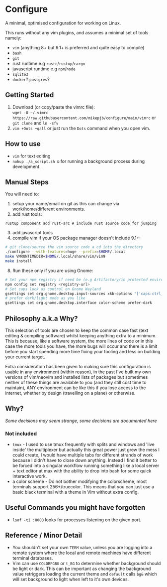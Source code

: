 # Configure

A minimal, optimised configuration for working on Linux.

This runs without any vim plugins, and assumes a minimal set of tools namely:

- `vim` (anything 8+ but 9.1+ is preferred and quite easy to compile)
- `bash`
- `git`
- rust runtime e.g `rustc`/`rustup`/`cargo`
- javascript runtime e.g `npm`/`node`
- `sqlite3`
- `docker`? `postgres`?

## Getting Started


1. Download (or copy/paste the vimrc file):  
`wget -O ~/.vimrc https://raw.githubusercontent.com/mikepjb/configure/main/vimrc`
or
`git clone` and `ln -sfv`
2. `vim +Dots +qall` or just run the `Dots` command when you open vim.

## How to use

- `vim` for text editing
- `nohup ./a_script.sh &` for running a background process during development.

## Manual Steps

You will need to:
1. setup your name/email on git as this can change via work/home/different environments.
2. add rust tools:
```
rustup component add rust-src # include rust source code for jumping
```
3. add javascript tools
4. compile vim if your OS package manager doesn't include 9.1+:
```bash
# git clone/source the vim source code a cd into the directory
./configure --with-features=huge --prefix=$HOME/.local
make VMRUNTIMEDIR=$HOME/.local/share/vim/vim9
make install
```
8. Run these only if you are using Gnome:
```bash
# Set your npm registry if need be (e.g Artifactory/in protected environment)
npm config set registry <registry-url>
# Set caps lock as control on Gnome Wayland
gsettings set org.gnome.desktop.input-sources xkb-options "['caps:ctrl_modifier']"
# prefer dark/light mode as you like
gsettings set org.gnome.desktop.interface color-scheme prefer-dark
```

## Philosophy a.k.a Why?

This selection of tools are chosen to keep the common case fast (text editing &
compiling software) whilst keeping anything extra to a minimum. This is
because, like a software system, the more lines of code or in this case the
more tools you have, the more bugs will occur and there is a limit before you
start spending more time fixing your tooling and less on building your current
target.

Extra consideration has been given to making sure this configuration is usable
in any environment (within reason), in the past I've built my own versions of
vim/neovim and installed lists of packages but sometimes neither of these
things are available to you (and they still cost time to maintain), ANY
environment can be like this if you lose access to the internet, whether by
design (travelling on a plane) or otherwise.

## Why?

_Some decisions may seem strange, some decisions are documented here_

### Not included

- `tmux` - I used to use tmux frequently with splits and windows and 'live
  inside' the multiplexer but actually this great power just grew the mess I
  could create, I would have multiple tabs for different strands of work
  because I didn't have to close down anything. Instead I find it better to be
  forced into a singular workflow running something like a local server + text
  editor at max with the ability to drop into bash for some quick interactive
  work.
- a color scheme - Do not bother modifying the colorscheme, most terminals
  support 256+/truecolor. This means that you can just use a basic black
  terminal with a theme in Vim without extra config.

## Useful Commands you might have forgotten

- `lsof -ti :8080` looks for processes listening on the given port.

## Reference / Minor Detail

- You shouldn't set your own `TERM` value, unless you are logging into a remote
  system where the local and remote machines have different terminal databases.
- Vim can use `COLORFGBG` or `t_BG` to determine whether background should be
  light or dark. This can be important as changing the background value
  retriggers loading the current theme and `default` calls `bg&` which will set
  background to light when left to it's own devices.
